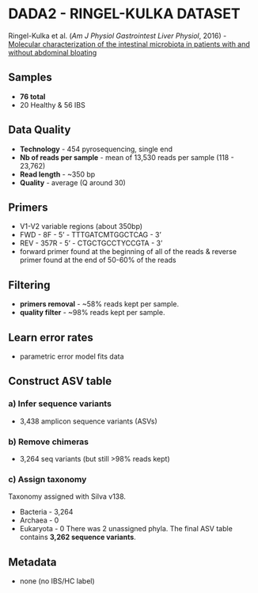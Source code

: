 # DADA2 - RINGEL-KULKA DATASET

Ringel-Kulka et al. (_Am J Physiol Gastrointest Liver Physiol_, 2016) - [Molecular characterization of the intestinal microbiota in patients with and without abdominal bloating][1]

[1]: https://journals.physiology.org/doi/full/10.1152/ajpgi.00044.2015


## Samples
- **76 total**
- 20 Healthy & 56 IBS

## Data Quality
- **Technology** - 454 pyrosequencing, single end
- **Nb of reads per sample** - mean of 13,530 reads per sample (118 - 23,762)
- **Read length** - ~350 bp
- **Quality** - average (Q around 30)

## Primers
- V1-V2 variable regions (about 350bp)
- FWD - 8F - 5’ - TTTGATCMTGGCTCAG - 3’
- REV -  357R - 5’ - CTGCTGCCTYCCGTA - 3’
- forward primer found at the beginning of all of the reads & reverse primer found at the end of 50-60% of the reads

## Filtering
- **primers removal** - \~58% reads kept per sample.
- **quality filter** - \~98% reads kept per sample.

## Learn error rates
- parametric error model fits data

## Construct ASV table
### a) Infer sequence variants
- 3,438 amplicon sequence variants (ASVs)

### b) Remove chimeras
- 3,264 seq variants (but still >98% reads kept)

### c) Assign taxonomy
Taxonomy assigned with Silva v138.
- Bacteria - 3,264
- Archaea - 0
- Eukaryota - 0
There was 2 unassigned phyla. The final ASV table contains **3,262 sequence variants**.

## Metadata
- none (no IBS/HC label)